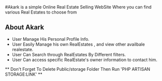 

#Akark is a simple Online Real Estate Selling WebSite
Where you can find various Real Estates to choose from 

## About Akark

- User Manage His Personal Profile Info.
- User Easily Manage his own RealEstates , and view other availbale realestate.
- User Can Search through RealEstates By Different filters.
- User Can access specific RealEstate's owner information to contact him.


** Don't Forget To Delete Public/storage Folder Then Run 'PHP ARTISAN STORAGE:LINK' **

